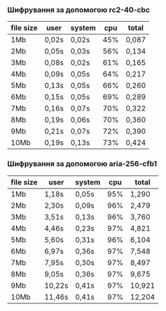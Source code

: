 ### Шифрування за допомогою rc2-40-cbc

| file size | user  | system | cpu | total |
| --------- | ----- | ------ | --- | ----- |
| 1Mb       | 0,02s | 0,02s  | 45% | 0,087 |
| 2Mb       | 0,05s | 0,03s  | 56% | 0,134 |
| 3Mb       | 0,08s | 0,02s  | 61% | 0,165 |
| 4Mb       | 0,09s | 0,05s  | 64% | 0,217 |
| 5Mb       | 0,13s | 0,05s  | 66% | 0,260 |
| 6Mb       | 0,15s | 0,05s  | 69% | 0,289 |
| 7Mb       | 0,16s | 0,07s  | 70% | 0,322 |
| 8Mb       | 0,19s | 0,06s  | 70% | 0,360 |
| 9Mb       | 0,21s | 0,07s  | 72% | 0,390 |
| 10Mb      | 0,19s | 0,13s  | 73% | 0,424 |

### Шифрування за допомогою aria-256-cfb1

| file size | user   | system | cpu | total  |
| --------- | ------ | ------ | --- | ------ |
| 1Mb       | 1,18s  | 0,05s  | 95% | 1,290  |
| 2Mb       | 2,30s  | 0,09s  | 96% | 2,479  |
| 3Mb       | 3,51s  | 0,13s  | 96% | 3,760  |
| 4Mb       | 4,46s  | 0,23s  | 97% | 4,821  |
| 5Mb       | 5,60s  | 0,31s  | 96% | 6,104  |
| 6Mb       | 6,97s  | 0,36s  | 97% | 7,548  |
| 7Mb       | 7,95s  | 0,30s  | 97% | 8,497  |
| 8Mb       | 9,05s  | 0,36s  | 97% | 9,675  |
| 9Mb       | 10,22s | 0,41s  | 97% | 10,921 |
| 10Mb      | 11,46s | 0,41s  | 97% | 12,204 |

